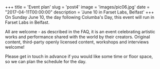 +++
title = 'Event plan'
slug = 'post4'
image = 'images/pic06.jpg'
date = "2017-04-11T00:00:00"
description = 'June 10 in Farset Labs, Belfast'
+++
On Sunday June 10, the day following Columba's Day, this event will run in Farset Labs in Belfast.

All are welcome - as described in the FAQ, it is an event celebrating artistic works and performance shared with the world by their creators. Original content, third-party openly licensed content, workshops and interviews welcome!

Please get in touch in advance if you would like some time or floor space, so we can plan the schedule for the day.

